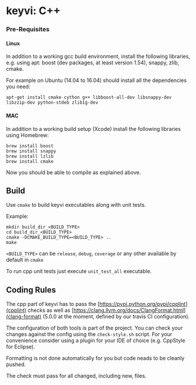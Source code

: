 # keyvi: C++

### Pre-Requisites

#### Linux

In addition to a working gcc build environment, install the following libraries, e.g. using apt: boost (dev packages, at least version 1.54), snappy, zlib, cmake.

For example on Ubuntu (14.04 to 16.04) should install all the dependencies you need:

    apt-get install cmake cython g++ libboost-all-dev libsnappy-dev libzzip-dev python-stdeb zlib1g-dev

#### MAC

In addition to a working build setup (Xcode) install the following libraries using Homebrew:

    brew install boost
    brew install snappy
    brew install lzlib
    brew install cmake

Now you should be able to compile as explained above.

## Build

Use `cmake` to build keyvi executables along with unit tests.

Example:

    mkdir build_dir_<BUILD_TYPE>
    cd build_dir_<BUILD_TYPE>
    cmake -DCMAKE_BUILD_TYPE=<BUILD_TYPE> ..
    make

`<BUILD_TYPE>` can be `release`, `debug`, `coverage` or any other available by default in `cmake`

To run cpp unit tests just execute `unit_test_all` executable.

## Coding Rules

The cpp part of keyvi has to pass the [https://pypi.python.org/pypi/cpplint](cpplint) checks as well as [https://clang.llvm.org/docs/ClangFormat.html](clang-format) (5.0.0 at the moment, defined by our travis CI configuration). 

The configuration of both tools is part of the project. You can check your changes against the config using the `check-style.sh` script. For your convenience consider using a plugin for your IDE of choice (e.g. CppStyle for Eclipse).

Formatting is not done automatically for you but code neads to be cleanly pushed. 

The check must pass for all changed, including new, files. 
